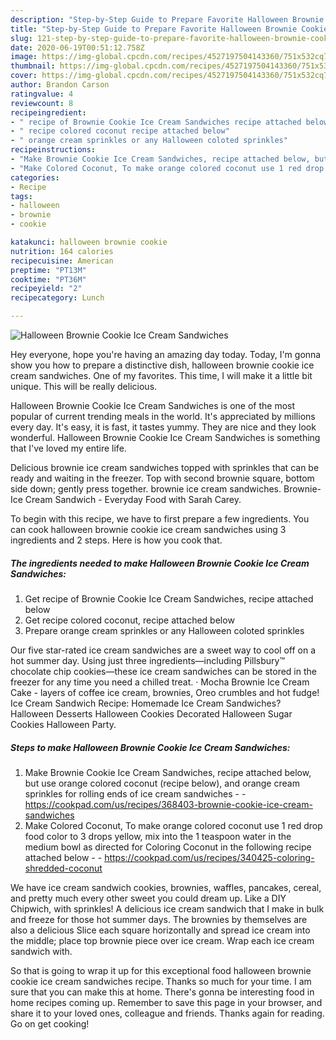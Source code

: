```yaml
---
description: "Step-by-Step Guide to Prepare Favorite Halloween Brownie Cookie  Ice Cream Sandwiches"
title: "Step-by-Step Guide to Prepare Favorite Halloween Brownie Cookie  Ice Cream Sandwiches"
slug: 121-step-by-step-guide-to-prepare-favorite-halloween-brownie-cookie-ice-cream-sandwiches
date: 2020-06-19T00:51:12.758Z
image: https://img-global.cpcdn.com/recipes/4527197504143360/751x532cq70/halloween-brownie-cookie-ice-cream-sandwiches-recipe-main-photo.jpg
thumbnail: https://img-global.cpcdn.com/recipes/4527197504143360/751x532cq70/halloween-brownie-cookie-ice-cream-sandwiches-recipe-main-photo.jpg
cover: https://img-global.cpcdn.com/recipes/4527197504143360/751x532cq70/halloween-brownie-cookie-ice-cream-sandwiches-recipe-main-photo.jpg
author: Brandon Carson
ratingvalue: 4
reviewcount: 8
recipeingredient:
- " recipe of Brownie Cookie Ice Cream Sandwiches recipe attached below"
- " recipe colored coconut recipe attached below"
- " orange cream sprinkles or any Halloween coloted sprinkles"
recipeinstructions:
- "Make Brownie Cookie Ice Cream Sandwiches, recipe attached below, but use orange colored coconut (recipe below), and orange cream sprinkles for rolling ends of ice cream sandwiches  https://cookpad.com/us/recipes/368403-brownie-cookie-ice-cream-sandwiches"
- "Make Colored Coconut, To make orange colored coconut use 1 red drop food color to 3 drops yellow, mix into the 1 teaspoon water in the medium bowl as directed for Coloring Coconut in the following recipe attached below  https://cookpad.com/us/recipes/340425-coloring-shredded-coconut"
categories:
- Recipe
tags:
- halloween
- brownie
- cookie

katakunci: halloween brownie cookie 
nutrition: 164 calories
recipecuisine: American
preptime: "PT13M"
cooktime: "PT36M"
recipeyield: "2"
recipecategory: Lunch

---
```



![Halloween Brownie Cookie  Ice Cream Sandwiches](https://img-global.cpcdn.com/recipes/4527197504143360/751x532cq70/halloween-brownie-cookie-ice-cream-sandwiches-recipe-main-photo.jpg)

Hey everyone, hope you're having an amazing day today. Today, I'm gonna show you how to prepare a distinctive dish, halloween brownie cookie  ice cream sandwiches. One of my favorites. This time, I will make it a little bit unique. This will be really delicious.

Halloween Brownie Cookie  Ice Cream Sandwiches is one of the most popular of current trending meals in the world. It's appreciated by millions every day. It's easy, it is fast, it tastes yummy. They are nice and they look wonderful. Halloween Brownie Cookie  Ice Cream Sandwiches is something that I've loved my entire life.

Delicious brownie ice cream sandwiches topped with sprinkles that can be ready and waiting in the freezer. Top with second brownie square, bottom side down; gently press together. brownie ice cream sandwiches. Brownie-Ice Cream Sandwich - Everyday Food with Sarah Carey.


To begin with this recipe, we have to first prepare a few ingredients. You can cook halloween brownie cookie  ice cream sandwiches using 3 ingredients and 2 steps. Here is how you cook that.

<!--inarticleads1-->

##### The ingredients needed to make Halloween Brownie Cookie  Ice Cream Sandwiches:

1. Get  recipe of Brownie Cookie Ice Cream Sandwiches, recipe attached below
1. Get  recipe colored coconut, recipe attached below
1. Prepare  orange cream sprinkles or any Halloween coloted sprinkles


Our five star-rated ice cream sandwiches are a sweet way to cool off on a hot summer day. Using just three ingredients—including Pillsbury™ chocolate chip cookies—these ice cream sandwiches can be stored in the freezer for any time you need a chilled treat. · Mocha Brownie Ice Cream Cake - layers of coffee ice cream, brownies, Oreo crumbles and hot fudge! Ice Cream Sandwich Recipe: Homemade Ice Cream Sandwiches? Halloween Desserts Halloween Cookies Decorated Halloween Sugar Cookies Halloween Party. 

<!--inarticleads2-->

##### Steps to make Halloween Brownie Cookie  Ice Cream Sandwiches:

1. Make Brownie Cookie Ice Cream Sandwiches, recipe attached below, but use orange colored coconut (recipe below), and orange cream sprinkles for rolling ends of ice cream sandwiches -  - https://cookpad.com/us/recipes/368403-brownie-cookie-ice-cream-sandwiches
1. Make Colored Coconut, To make orange colored coconut use 1 red drop food color to 3 drops yellow, mix into the 1 teaspoon water in the medium bowl as directed for Coloring Coconut in the following recipe attached below -  - https://cookpad.com/us/recipes/340425-coloring-shredded-coconut


We have ice cream sandwich cookies, brownies, waffles, pancakes, cereal, and pretty much every other sweet you could dream up. Like a DIY Chipwich, with sprinkles! A delicious ice cream sandwich that I make in bulk and freeze for those hot summer days. The brownies by themselves are also a delicious Slice each square horizontally and spread ice cream into the middle; place top brownie piece over ice cream. Wrap each ice cream sandwich with. 

So that is going to wrap it up for this exceptional food halloween brownie cookie  ice cream sandwiches recipe. Thanks so much for your time. I am sure that you can make this at home. There's gonna be interesting food in home recipes coming up. Remember to save this page in your browser, and share it to your loved ones, colleague and friends. Thanks again for reading. Go on get cooking!
